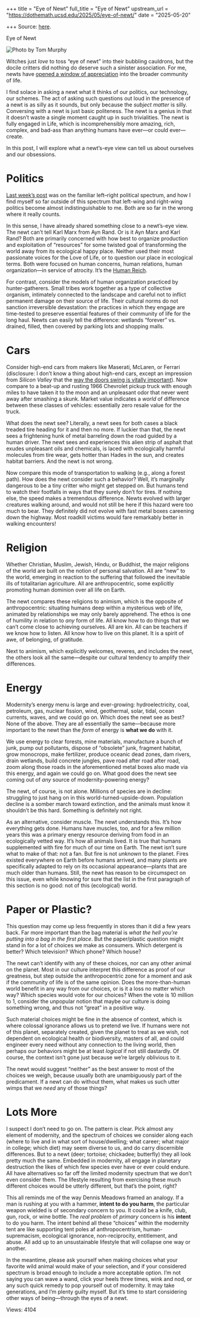 +++
title = "Eye of Newt"
full_title = "Eye of Newt"
upstream_url = "https://dothemath.ucsd.edu/2025/05/eye-of-newt/"
date = "2025-05-20"

+++
Source: [here](https://dothemath.ucsd.edu/2025/05/eye-of-newt/).

Eye of Newt

<div class="wp-block-image">

![Photo by Tom Murphy](https://dothemath.ucsd.edu/wp-content/uploads/2025/05/newt-wet.jpg)

</div>

Witches just *love* to toss “eye of newt” into their bubbling cauldrons, but the docile critters did nothing do deserve such a sinister association. For me, newts have [opened a window of appreciation](https://dothemath.ucsd.edu/2024/12/for-the-love-of-newts/) into the broader community of life.

I find solace in asking a newt what it thinks of our politics, our technology, our schemes. The act of asking such questions out loud in the presence of a newt is as silly as it sounds, but only because the *subject matter* is silly. Conversing with a newt is just basic politeness. The newt is a genius in that it doesn’t waste a single moment caught up in such trivialities. The newt is fully engaged in Life, which is incomprehensibly more amazing, rich, complex, and bad-ass than anything humans have ever—or could ever—create.

In this post, I will explore what a newt’s-eye view can tell us about ourselves and our obsessions.

# Politics

[Last week’s post](https://dothemath.ucsd.edu/2025/05/off-the-marx-hitler-spectrum/) was on the familiar left–right political spectrum, and how I find myself so far outside of this spectrum that left-wing and right-wing politics become almost indistinguishable to me. Both are so far in the wrong where it really counts.

In this sense, I have already shared something close to a newt’s-eye view. The newt can’t tell Karl Marx from Ayn Rand. Or is it Ayn Marx and Karl Rand? Both are primarily concerned with how best to organize production and exploitation of “resources” for some twisted goal of transforming the world away from its ecological happy place. Neither used their most passionate voices for the Love of Life, or to question our place in ecological terms. Both were focused on human concerns, human relations, human organization—in service of atrocity. It’s the [Human Reich](https://dothemath.ucsd.edu/2023/10/our-ugly-magnificence/).

For contrast, consider the models of human organization practiced by hunter-gatherers. Small tribes work together as a type of collective organism, intimately connected to the landscape and careful not to inflict permanent damage on their source of life. Their cultural norms do not sanction irreversible devastation: the practices in which they engage are time-tested to preserve essential features of their community of life for the long haul. Newts can easily tell the difference: wetlands “forever” vs. drained, filled, then covered by parking lots and shopping malls.

# Cars

Consider high-end cars from makers like Maserati, McLaren, or Ferrari (disclosure: I don’t know a thing about high-end cars, except an impression from *Silicon Valley* that the [way the doors swing is vitally important](https://www.youtube.com/watch?v=1Ivucfogv5g)). Now compare to a beat-up and rusting 1966 Chevrolet pickup truck with enough miles to have taken it to the moon and an unpleasant odor that never went away after smashing a skunk. Market value indicates a *world* of difference between these classes of vehicles: essentially zero resale value for the truck.

What does the newt see? Literally, a newt sees for both cases a black treaded tire heading for it and then no more. If luckier than that, the newt sees a frightening hunk of metal barreling down the road guided by a human driver. The newt sees and experiences this alien strip of asphalt that exudes unpleasant oils and chemicals, is laced with ecologically harmful molecules from tire wear, gets hotter than Hades in the sun, and creates habitat barriers. And the newt is not wrong.

Now compare this mode of transportation to walking (e.g., along a forest path). How does the newt consider such a behavior? Well, it’s marginally dangerous to be a tiny critter who might get stepped on. But humans tend to watch their footfalls in ways that they surely don’t for tires. If nothing else, the speed makes a tremendous difference. Newts evolved with larger creatures walking around, and would not still be here if this hazard were too much to bear. They definitely did not evolve with fast metal boxes careening down the highway. Most roadkill victims would fare remarkably better in walking encounters!

# Religion

Whether Christian, Muslim, Jewish, Hindu, or Buddhist, the major religions of the world are built on the notion of personal salvation. All are “new” to the world, emerging in reaction to the suffering that followed the inevitable ills of totalitarian agriculture. All are anthropocentric, some explicitly promoting human dominion over all life on Earth.

The newt compares these religions to animism, which is the opposite of anthropocentric: situating humans deep within a mysterious web of life, animated by relationships we may only barely apprehend. The ethos is one of humility in relation to *any* form of life. All know how to do things that we can’t come close to achieving ourselves. All are kin. All can be teachers if we know how to listen. All know how to live on this planet. It is a spirit of awe, of belonging, of gratitude.

Next to animism, which explicitly welcomes, reveres, and includes the newt, the others look all the same—despite our cultural tendency to amplify their differences.

# Energy

Modernity’s energy menu is large and ever-growing: hydroelectricity, coal, petroleum, gas, nuclear fission, wind, geothermal, solar, tidal, ocean currents, waves, and we could go on. Which does the newt see as best? None of the above. They are all essentially the same—because more important to the newt than the *form* of energy is **what we do** with it.

We use energy to clear forests, mine materials, manufacture a bunch of junk, pump out pollutants, dispose of “obsolete” junk, fragment habitat, grow monocrops, make fertilizer, produce oceanic dead zones, dam rivers, drain wetlands, build concrete jungles, pave road after road after road, zoom along those roads in the aforementioned metal boxes also made via this energy, and again we could go on. What good does the newt see coming out of *any* source of modernity-powering energy?

The newt, of course, is not alone. Millions of species are in decline: struggling to just hang on in this world-turned-upside-down. Population decline is a somber march toward extinction, and the animals must know it shouldn’t be this hard. Something is definitely not right.

As an alternative, consider muscle. The newt understands this. It’s how everything gets done. Humans have muscles, too, and for a few million years this was a primary energy resource deriving from food in an ecologically vetted way. It’s how all animals lived. It is true that humans supplemented with fire for much of our time on Earth. The newt isn’t sure what to make of that: not a fan. But fire is not *unknown* to the planet. Fires existed everywhere on Earth before humans arrived, and many plants are specifically adapted to rely on its occasional appearance—plants that are much older than humans. Still, the newt has reason to be circumspect on this issue, even while knowing for sure that the list in the first paragraph of this section is no good: not of this (ecological) world.

# Paper or Plastic?

This question may come up less frequently in stores than it did a few years back. Far more important than the bag material is *what the hell you’re putting into a bag in the first place*. But the paper/plastic question might stand in for a lot of choices we make as consumers. Which detergent is better? Which television? Which phone? Which house?

The newt can’t identify with any of these choices, nor can any other animal on the planet. Most in our culture interpret this difference as proof of our greatness, but step outside the anthropocentric zone for a moment and ask if the community of life is of the same opinion. Does the more-than-human world benefit in any way from our choices, or is it a loss no matter which way? Which species would vote for our choices? When the vote is 10 million to 1, consider the unpopular notion that maybe our culture is doing something wrong, and thus not “great” in a positive way.

Such material choices might be fine in the absence of context, which is where colossal ignorance allows us to pretend we live. If humans were not of this planet, separately created, given the planet to treat as we wish, not dependent on ecological health or biodiversity, masters of all, and could engineer every need without any connection to the living world, then perhaps our behaviors might be at least *logical* if not still dastardly. Of course, the context isn’t gone just because we’re largely oblivious to it.

The newt would suggest “neither” as the best answer to most of the choices we weigh, because usually both are unambiguously part of the predicament. If a newt can do without them, what makes us such utter wimps that we *need* any of those things?

# Lots More

I suspect I don’t need to go on. The pattern is clear. Pick almost any element of modernity, and the spectrum of choices we consider along each (where to live and in what sort of house/dwelling; what career; what major in college; which diet) may seem diverse to us, and do carry discernible differences. But to a newt (deer; tortoise; chickadee; butterfly) they all look pretty much the same. Embedded in modernity, all engage in planetary destruction the likes of which few species ever have or ever could endure. All have alternatives so far off the limited modernity spectrum that we don’t even consider them. The lifestyle resulting from exercising these much different choices would be utterly different, but that’s the point, right?

This all reminds me of the way Dennis Meadows framed an analogy. If a man is rushing at you with a hammer, **intent to do you harm**, the particular weapon wielded is of secondary concern to you. It could be a knife, club, gun, rock, or wine bottle. The *real problem* of *primary* concern is his **intent** to do you harm. The intent behind all these “choices” within the modernity tent are like supporting tent poles af anthropocentrism, human-supremacism, ecological ignorance, non-reciprocity, entitlement, and abuse. All add up to an unsustainable lifestyle that will collapse one way or another.

In the meantime, please ask yourself when making choices what your favorite wild animal would make of your selection, and if your considered spectrum is broad enough to include a more acceptable option. I’m not saying you can wave a wand, click your heels three times, wink and nod, or any such quick remedy to pop yourself out of modernity. It may take generations, and I’m plenty guilty myself. But it’s time to start considering other ways of being—through the eyes of a newt.

Views: 4104

<div class="addtoany_share_save_container addtoany_content addtoany_content_bottom">

<div class="a2a_kit a2a_kit_size_32 addtoany_list" a2a-title="Eye of Newt" a2a-url="https://dothemath.ucsd.edu/2025/05/eye-of-newt/">

[](https://www.addtoany.com/add_to/facebook?linkurl=https%3A%2F%2Fdothemath.ucsd.edu%2F2025%2F05%2Feye-of-newt%2F&linkname=Eye%20of%20Newt "Facebook")[](https://www.addtoany.com/add_to/twitter?linkurl=https%3A%2F%2Fdothemath.ucsd.edu%2F2025%2F05%2Feye-of-newt%2F&linkname=Eye%20of%20Newt "Twitter")[](https://www.addtoany.com/add_to/email?linkurl=https%3A%2F%2Fdothemath.ucsd.edu%2F2025%2F05%2Feye-of-newt%2F&linkname=Eye%20of%20Newt "Email")[](https://www.addtoany.com/share)

</div>

</div>
